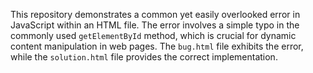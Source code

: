 This repository demonstrates a common yet easily overlooked error in JavaScript within an HTML file. The error involves a simple typo in the commonly used `getElementById` method, which is crucial for dynamic content manipulation in web pages.  The `bug.html` file exhibits the error, while the `solution.html` file provides the correct implementation.